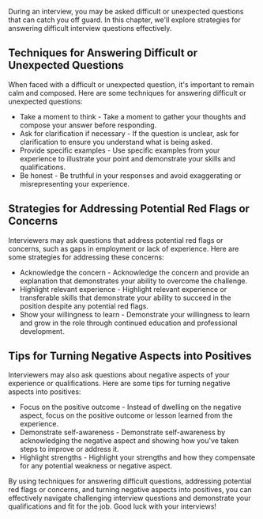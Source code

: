 
During an interview, you may be asked difficult or unexpected questions that can catch you off guard. In this chapter, we'll explore strategies for answering difficult interview questions effectively.

Techniques for Answering Difficult or Unexpected Questions
----------------------------------------------------------

When faced with a difficult or unexpected question, it's important to remain calm and composed. Here are some techniques for answering difficult or unexpected questions:

* Take a moment to think - Take a moment to gather your thoughts and compose your answer before responding.
* Ask for clarification if necessary - If the question is unclear, ask for clarification to ensure you understand what is being asked.
* Provide specific examples - Use specific examples from your experience to illustrate your point and demonstrate your skills and qualifications.
* Be honest - Be truthful in your responses and avoid exaggerating or misrepresenting your experience.

Strategies for Addressing Potential Red Flags or Concerns
---------------------------------------------------------

Interviewers may ask questions that address potential red flags or concerns, such as gaps in employment or lack of experience. Here are some strategies for addressing these concerns:

* Acknowledge the concern - Acknowledge the concern and provide an explanation that demonstrates your ability to overcome the challenge.
* Highlight relevant experience - Highlight relevant experience or transferable skills that demonstrate your ability to succeed in the position despite any potential red flags.
* Show your willingness to learn - Demonstrate your willingness to learn and grow in the role through continued education and professional development.

Tips for Turning Negative Aspects into Positives
------------------------------------------------

Interviewers may also ask questions about negative aspects of your experience or qualifications. Here are some tips for turning negative aspects into positives:

* Focus on the positive outcome - Instead of dwelling on the negative aspect, focus on the positive outcome or lesson learned from the experience.
* Demonstrate self-awareness - Demonstrate self-awareness by acknowledging the negative aspect and showing how you've taken steps to improve or address it.
* Highlight strengths - Highlight your strengths and how they compensate for any potential weakness or negative aspect.

By using techniques for answering difficult questions, addressing potential red flags or concerns, and turning negative aspects into positives, you can effectively navigate challenging interview questions and demonstrate your qualifications and fit for the job. Good luck with your interviews!
